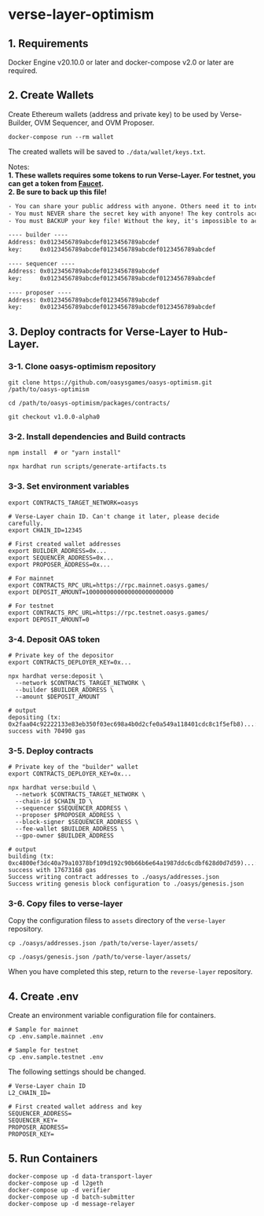 # verse-layer-optimism

## 1. Requirements

Docker Engine v20.10.0 or later and docker-compose v2.0 or later are required.

## 2. Create Wallets

Create Ethereum wallets (address and private key) to be used by Verse-Builder, OVM Sequencer, and OVM Proposer.

```shell
docker-compose run --rm wallet
```

The created wallets will be saved to `./data/wallet/keys.txt`.

Notes:  
**1. These wallets requires some tokens to run Verse-Layer. For testnet, you can get a token from [Faucet](https://faucet.testnet.oasys.games/).**  
**2. Be sure to back up this file!**

```text:./data/wallet/keys.txt
- You can share your public address with anyone. Others need it to interact with you.
- You must NEVER share the secret key with anyone! The key controls access to your funds!
- You must BACKUP your key file! Without the key, it's impossible to access account funds!

---- builder ----
Address: 0x0123456789abcdef0123456789abcdef
key:     0x0123456789abcdef0123456789abcdef0123456789abcdef

---- sequencer ----
Address: 0x0123456789abcdef0123456789abcdef
key:     0x0123456789abcdef0123456789abcdef0123456789abcdef

---- proposer ----
Address: 0x0123456789abcdef0123456789abcdef
key:     0x0123456789abcdef0123456789abcdef0123456789abcdef
```

## 3. Deploy contracts for Verse-Layer to Hub-Layer.

### 3-1. Clone oasys-optimism repository

```shell
git clone https://github.com/oasysgames/oasys-optimism.git /path/to/oasys-optimism

cd /path/to/oasys-optimism/packages/contracts/

git checkout v1.0.0-alpha0
```

### 3-2. Install dependencies and Build contracts

```shell
npm install  # or "yarn install"

npx hardhat run scripts/generate-artifacts.ts
```

### 3-3. Set environment variables

```shell
export CONTRACTS_TARGET_NETWORK=oasys

# Verse-Layer chain ID. Can't change it later, please decide carefully.
export CHAIN_ID=12345

# First created wallet addresses
export BUILDER_ADDRESS=0x...
export SEQUENCER_ADDRESS=0x...
export PROPOSER_ADDRESS=0x...

# For mainnet
export CONTRACTS_RPC_URL=https://rpc.mainnet.oasys.games/
export DEPOSIT_AMOUNT=1000000000000000000000000

# For testnet
export CONTRACTS_RPC_URL=https://rpc.testnet.oasys.games/
export DEPOSIT_AMOUNT=0
```

### 3-4. Deposit OAS token

```shell
# Private key of the depositor
export CONTRACTS_DEPLOYER_KEY=0x...

npx hardhat verse:deposit \
  --network $CONTRACTS_TARGET_NETWORK \
  --builder $BUILDER_ADDRESS \
  --amount $DEPOSIT_AMOUNT

# output
depositing (tx: 0x2faa04c92222133e83eb350f03ec698a4b0d2cfe0a549a118401cdc8c1f5efb8)...: success with 70490 gas
```

### 3-5. Deploy contracts

```shell
# Private key of the "builder" wallet
export CONTRACTS_DEPLOYER_KEY=0x...

npx hardhat verse:build \
  --network $CONTRACTS_TARGET_NETWORK \
  --chain-id $CHAIN_ID \
  --sequencer $SEQUENCER_ADDRESS \
  --proposer $PROPOSER_ADDRESS \
  --block-signer $SEQUENCER_ADDRESS \
  --fee-wallet $BUILDER_ADDRESS \
  --gpo-owner $BUILDER_ADDRESS

# output
building (tx: 0xc4800ef3dc40a79a10378bf109d192c90b66b6e64a1987ddc6cdbf628d0d7d59)...: success with 17673168 gas
Success writing contract addresses to ./oasys/addresses.json
Success writing genesis block configuration to ./oasys/genesis.json
```

### 3-6. Copy files to verse-layer

Copy the configuration filess to `assets` directory of the `verse-layer` repository.

```shell
cp ./oasys/addresses.json /path/to/verse-layer/assets/

cp ./oasys/genesis.json /path/to/verse-layer/assets/ 
```

When you have completed this step, return to the `reverse-layer` repository.

## 4. Create .env

Create an environment variable configuration file for containers.

```shell
# Sample for mainnet
cp .env.sample.mainnet .env

# Sample for testnet
cp .env.sample.testnet .env
```

The following settings should be changed.

```shell
# Verse-Layer chain ID
L2_CHAIN_ID=

# First created wallet address and key
SEQUENCER_ADDRESS=
SEQUENCER_KEY=
PROPOSER_ADDRESS=
PROPOSER_KEY=
```

## 5. Run Containers

```shell
docker-compose up -d data-transport-layer
docker-compose up -d l2geth
docker-compose up -d verifier
docker-compose up -d batch-submitter
docker-compose up -d message-relayer
```